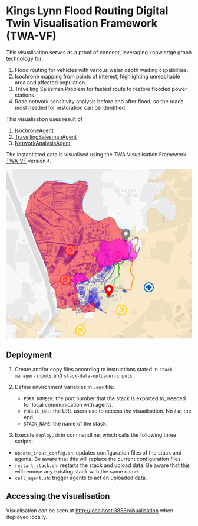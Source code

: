 # Kings Lynn Flood Routing Digital Twin Visualisation Framework (TWA-VF)

This visualisation serves as a proof of concept, leveraging knowledge graph technology for:

1) Flood routing for vehicles with various water depth wading capabilities.
2) Isochrone mapping from points of interest, highlighting unreachable area and affected population.
3) Travelling Salesman Problem for fastest route to restore flooded power stations.
4) Road network sensitivity analysis before and after flood, so the roads most needed for restoration can be identified.

This visualisation uses result of

1) [IsochroneAgent](https://github.com/cambridge-cares/TheWorldAvatar/tree/main/Agents/IsochroneAgent)
2) [TravellingSalesmanAgent](https://github.com/cambridge-cares/TheWorldAvatar/tree/main/Agents/TravellingSalesmanAgent)
3) [NetworkAnalysisAgent](https://github.com/cambridge-cares/TheWorldAvatar/tree/main/Agents/NetworkAnalysisAgent)

The instantiated data is visualised using the TWA Visualisation Framework [TWA-VF](../twa-vis-framework) version `4`.

![Screenshot](TSP.png "Flood Routing Tool")

## Deployment

1. Create and/or copy files according to instructions stated in `stack-manager-inputs` and `stack-data-uploader-inputs`.
2. Define environment variables in `.env` file:
   - `PORT_NUMBER`: the port number that the stack is exported to, needed for local communication with agents.
   - `PUBLIC_URL`: the URL users use to access the visualisation. No / at the end.
   - `STACK_NAME`: the name of the stack.

3. Execute `deploy.sh` in commandline, which calls the following three scripts:

- `update_input_config.sh`: updates configuration files of the stack and agents. Be aware that this will replace the current configuration files.
- `restart_stack.sh`: restarts the stack and upload data. Be aware that this will remove any existing stack with the same name.
- `call_agent.sh`: trigger agents to act on uploaded data.

## Accessing the visualisation

Visualisation can be seen at [http://localhost:3838/visualisation](http://localhost:3838/visualisation) when deployed locally.
